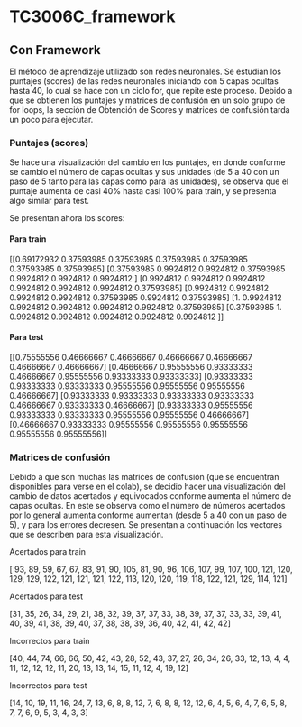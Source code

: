 # TC3006C_framework

## Con Framework
 
 El método de aprendizaje utilizado son redes neuronales. Se estudian los puntajes (scores) de las redes neuronales iniciando con 5 capas ocultas hasta 40, lo cual se hace con un ciclo for, que repite este proceso. Debido a que se obtienen los puntajes y matrices de confusión en un solo grupo de for loops, la sección de Obtención de Scores y matrices de confusión tarda un poco para ejecutar.

### Puntajes (scores)

Se hace una visualización del cambio en los puntajes, en donde conforme se cambio el número de capas ocultas y sus unidades (de 5 a 40 con un paso de 5 tanto para las capas como para las unidades), se observa que el puntaje aumenta de casi 40% hasta casi 100% para train, y se presenta algo similar para test.

Se presentan ahora los scores:

#### Para train

[[0.69172932 0.37593985 0.37593985 0.37593985 0.37593985 0.37593985
  0.37593985]
 [0.37593985 0.9924812  0.9924812  0.37593985 0.9924812  0.9924812
  0.9924812 ]
 [0.9924812  0.9924812  0.9924812  0.9924812  0.9924812  0.9924812
  0.37593985]
 [0.9924812  0.9924812  0.9924812  0.9924812  0.37593985 0.9924812
  0.37593985]
 [1.         0.9924812  0.9924812  0.9924812  0.9924812  0.9924812
  0.37593985]
 [0.37593985 1.         0.9924812  0.9924812  0.9924812  0.9924812
  0.9924812 ]]
#### Para test
[[0.75555556 0.46666667 0.46666667 0.46666667 0.46666667 0.46666667
  0.46666667]
 [0.46666667 0.95555556 0.93333333 0.46666667 0.95555556 0.93333333
  0.93333333]
 [0.93333333 0.93333333 0.93333333 0.95555556 0.95555556 0.95555556
  0.46666667]
 [0.93333333 0.93333333 0.93333333 0.93333333 0.46666667 0.93333333
  0.46666667]
 [0.93333333 0.95555556 0.93333333 0.93333333 0.95555556 0.95555556
  0.46666667]
 [0.46666667 0.93333333 0.95555556 0.95555556 0.95555556 0.95555556
  0.95555556]]

### Matrices de confusión

Debido a que son muchas las matrices de confusión (que se encuentran disponibles para verse en el colab), se decidio hacer una visualización del cambio de datos acertados y equivocados conforme aumenta el número de capas ocultas. En este se observa como el número de números acertados por lo general aumenta conforme aumentan (desde 5 a 40 con un paso de 5), y para los errores decresen. Se presentan a continuación los vectores que se describen para esta visualización.

Acertados para train

[ 93,  89,  59,  67,  67,  83,  91,  90, 105,  81,  90,  96, 106,
       107,  99, 107, 100, 121, 120, 129, 129, 122, 121, 121, 121, 122,
       113, 120, 120, 119, 118, 122, 121, 129, 114, 121]
 
 Acertados para test
 
 [31, 35, 26, 34, 29, 21, 38, 32, 39, 37, 37, 33, 38, 39, 37, 37, 33,
       33, 39, 41, 40, 39, 41, 38, 39, 40, 37, 38, 38, 39, 36, 40, 42, 41,
       42, 42]
  
Incorrectos para train

[40, 44, 74, 66, 66, 50, 42, 43, 28, 52, 43, 37, 27, 26, 34, 26, 33,
       12, 13,  4,  4, 11, 12, 12, 12, 11, 20, 13, 13, 14, 15, 11, 12,  4,
       19, 12]

Incorrectos para test

[14, 10, 19, 11, 16, 24,  7, 13,  6,  8,  8, 12,  7,  6,  8,  8, 12,
       12,  6,  4,  5,  6,  4,  7,  6,  5,  8,  7,  7,  6,  9,  5,  3,  4,
        3,  3]
